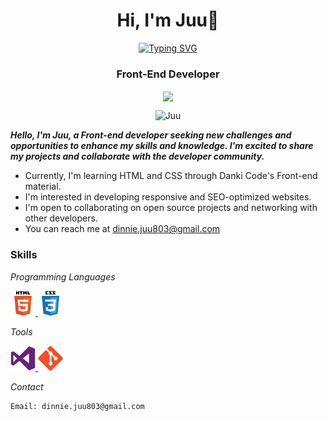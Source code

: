 <h1 align="center">Hi, I'm Juu🌸</h1>
<p align="center"><a href="https://git.io/typing-svg"><img src="https://readme-typing-svg.demolab.com?font=Fira+Code&pause=1000&color=B12DA7B3&multiline=true&width=435&height=75&lines=%22Technology%3A+expanding+our+limits%2C+;enhancing+our+potential.%22" alt="Typing SVG" /></a></p>
<h3 align="center">Front-End Developer</h3>

<p align="center"><img align="center" src="https://github-readme-stats.vercel.app/api?username=PurpleGh0st&show_icons=true&theme=radical"/> 
</p>

<p align="center"> <img src="https://komarev.com/ghpvc/?username=PurpleGh0st&label=Profile%20views&color=0e75b6&style=flat" alt="Juu" /> </p>

***Hello, I'm Juu, a Front-end developer seeking new challenges and opportunities to enhance my skills and knowledge. I'm excited to share my projects and collaborate with the developer community.***

- Currently, I'm learning HTML and CSS through Danki Code's Front-end material.
- I'm interested in developing responsive and SEO-optimized websites.
- I'm open to collaborating on open source projects and networking with other developers.
- You can reach me at dinnie.juu803@gmail.com
 
### Skills
*Programming Languages*

  <a href="https://www.w3.org/html/" target="_blank" rel="noreferrer"> <img src="https://raw.githubusercontent.com/devicons/devicon/master/icons/html5/html5-original-wordmark.svg" alt="html5" width="40" height="40"/> </a>
   <a href="https://www.w3schools.com/css/" target="_blank" rel="noreferrer"> <img src="https://raw.githubusercontent.com/devicons/devicon/master/icons/css3/css3-original-wordmark.svg" alt="css3" width="40" height="40"/> </a>

*Tools*

   <a href="https://code.visualstudio.com/" target="_blank" rel="noreferrer"> <img src="https://raw.githubusercontent.com/devicons/devicon/master/icons/visualstudio/visualstudio-plain.svg" alt="Visual Studio Code" width="40" height="40"/> </a>
<a href="https://git-scm.com/" target="_blank" rel="noreferrer"> <img src="https://raw.githubusercontent.com/devicons/devicon/master/icons/git/git-plain.svg" alt="Git" width="40" height="40"/> </a>
   

*Contact*

    Email: dinnie.juu803@gmail.com
    
    
    
